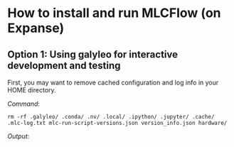 # How to install and run MLCFlow (on Expanse)

## Option 1: Using galyleo for interactive development and testing

First, you may want to remove cached configuration and log info in your HOME directory.


*Command*:
```
rm -rf .galyleo/ .conda/ .nv/ .local/ .ipython/ .jupyter/ .cache/ .mlc-log.txt mlc-run-script-versions.json version_info.json hardware/
```

*Output*:
